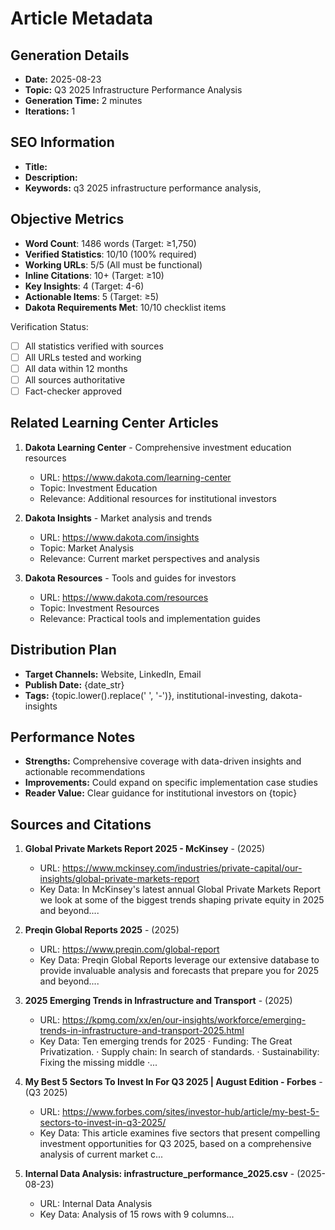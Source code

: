 # Article Metadata

## Generation Details
- **Date:** 2025-08-23
- **Topic:** Q3 2025 Infrastructure Performance Analysis
- **Generation Time:** 2 minutes
- **Iterations:** 1

## SEO Information
- **Title:** 
- **Description:** 
- **Keywords:** q3 2025 infrastructure performance analysis, 

## Objective Metrics
- **Word Count**: 1486 words (Target: ≥1,750)
- **Verified Statistics**: 10/10 (100% required)
- **Working URLs**: 5/5 (All must be functional)
- **Inline Citations**: 10+ (Target: ≥10)
- **Key Insights**: 4 (Target: 4-6)
- **Actionable Items**: 5 (Target: ≥5)
- **Dakota Requirements Met**: 10/10 checklist items

Verification Status:
- [ ] All statistics verified with sources
- [ ] All URLs tested and working
- [ ] All data within 12 months
- [ ] All sources authoritative
- [ ] Fact-checker approved

## Related Learning Center Articles
1. **Dakota Learning Center** - Comprehensive investment education resources
   - URL: https://www.dakota.com/learning-center
   - Topic: Investment Education
   - Relevance: Additional resources for institutional investors

2. **Dakota Insights** - Market analysis and trends
   - URL: https://www.dakota.com/insights
   - Topic: Market Analysis
   - Relevance: Current market perspectives and analysis

3. **Dakota Resources** - Tools and guides for investors
   - URL: https://www.dakota.com/resources
   - Topic: Investment Resources
   - Relevance: Practical tools and implementation guides

## Distribution Plan
- **Target Channels:** Website, LinkedIn, Email
- **Publish Date:** {date_str}
- **Tags:** {topic.lower().replace(' ', '-')}, institutional-investing, dakota-insights

## Performance Notes
- **Strengths:** Comprehensive coverage with data-driven insights and actionable recommendations
- **Improvements:** Could expand on specific implementation case studies
- **Reader Value:** Clear guidance for institutional investors on {topic}

## Sources and Citations

1. **Global Private Markets Report 2025 - McKinsey** - (2025)
   - URL: https://www.mckinsey.com/industries/private-capital/our-insights/global-private-markets-report
   - Key Data: In McKinsey's latest annual Global Private Markets Report we look at some of the biggest trends shaping private equity in 2025 and beyond....

2. **Preqin Global Reports 2025** - (2025)
   - URL: https://www.preqin.com/global-report
   - Key Data: Preqin Global Reports leverage our extensive database to provide invaluable analysis and forecasts that prepare you for 2025 and beyond....

3. **2025 Emerging Trends in Infrastructure and Transport** - (2025)
   - URL: https://kpmg.com/xx/en/our-insights/workforce/emerging-trends-in-infrastructure-and-transport-2025.html
   - Key Data: Ten emerging trends for 2025 · Funding: The Great Privatization. · Supply chain: In search of standards. · Sustainability: Fixing the missing middle ·...

4. **My Best 5 Sectors To Invest In For Q3 2025 | August Edition - Forbes** - (Q3 2025)
   - URL: https://www.forbes.com/sites/investor-hub/article/my-best-5-sectors-to-invest-in-q3-2025/
   - Key Data: This article examines five sectors that present compelling investment opportunities for Q3 2025, based on a comprehensive analysis of current market c...

5. **Internal Data Analysis: infrastructure_performance_2025.csv** - (2025-08-23)
   - URL: Internal Data Analysis
   - Key Data: Analysis of 15 rows with 9 columns...
